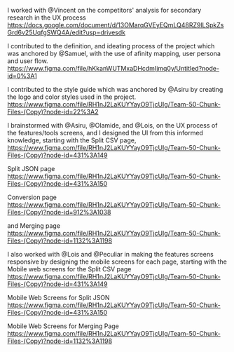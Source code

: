 I worked with @Vincent on the competitors' analysis for secondary research in the UX process https://docs.google.com/document/d/13OMarqGVEyEQmLQ48RZ9lLSpkZsGrd6v25UqfgSWQ4A/edit?usp=drivesdk

I contributed to the definition, and ideating process of the project which was anchored by @Samuel, with the use of afinity mapping, user persona and user flow. https://www.figma.com/file/hKkanWUTMxaDHcdmIjmq0y/Untitled?node-id=0%3A1


I contributed to the style guide which was anchored
by @Asiru by creating the logo and color styles used in the project. https://www.figma.com/file/RH1nJ2LaKUYYayO9TjcUIg/Team-50-Chunk-Files-(Copy)?node-id=22%3A2

I brainstormed with @Asiru, @Olamide, and @Lois, on the UX process of the features/tools screens, and I designed the UI from this informed knowledge, starting with the Split CSV page, https://www.figma.com/file/RH1nJ2LaKUYYayO9TjcUIg/Team-50-Chunk-Files-(Copy)?node-id=431%3A149

Split JSON page https://www.figma.com/file/RH1nJ2LaKUYYayO9TjcUIg/Team-50-Chunk-Files-(Copy)?node-id=431%3A150

Conversion page https://www.figma.com/file/RH1nJ2LaKUYYayO9TjcUIg/Team-50-Chunk-Files-(Copy)?node-id=912%3A1038

and Merging page https://www.figma.com/file/RH1nJ2LaKUYYayO9TjcUIg/Team-50-Chunk-Files-(Copy)?node-id=1132%3A1198

I also worked with @Lois and @Peculiar in making the features screens responsive by designing the mobile screens for each page, starting with the Mobile web screens for the Split CSV page https://www.figma.com/file/RH1nJ2LaKUYYayO9TjcUIg/Team-50-Chunk-Files-(Copy)?node-id=431%3A149 

Mobile Web Screens for Split JSON https://www.figma.com/file/RH1nJ2LaKUYYayO9TjcUIg/Team-50-Chunk-Files-(Copy)?node-id=431%3A150

Mobile Web Screens for Merging Page https://www.figma.com/file/RH1nJ2LaKUYYayO9TjcUIg/Team-50-Chunk-Files-(Copy)?node-id=1132%3A1198
